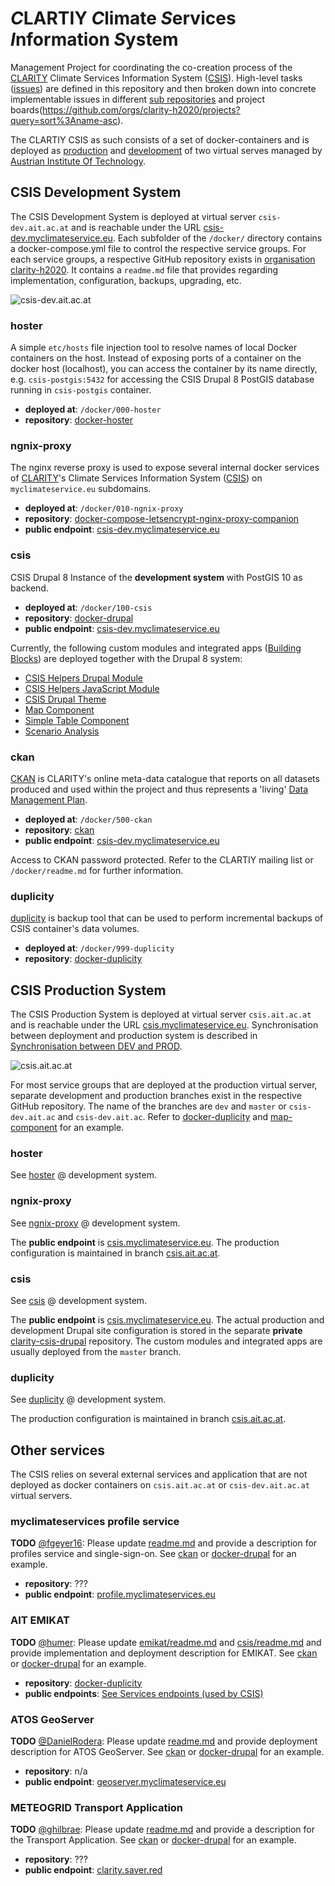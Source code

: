 # *C*LARTIY *C*limate *S*ervices *I*nformation *S*ystem

Management Project for coordinating the co-creation process of the [CLARITY](https://clarity-h2020.eu/) Climate Services Information System ([CSIS](https://csis.myclimateservice.eu/)). High-level tasks ([issues](https://github.com/clarity-h2020/csis/issues)) are defined in this repository and then broken down into concrete implementable issues in different [sub repositories](https://github.com/clarity-h2020/repositories) and project boards(https://github.com/orgs/clarity-h2020/projects?query=sort%3Aname-asc).

The CLARTIY CSIS as such consists of a set of docker-containers and is deployed as [production](https://csis.myclimateservice.eu/) and [development](https://csis-dev.myclimateservice.eu/) of two virtual serves managed by [Austrian Institute Of Technology](https://www.ait.ac.at/).

## CSIS Development System

The CSIS Development System is deployed at virtual server `csis-dev.ait.ac.at` and is reachable under the URL [csis-dev.myclimateservice.eu](https://csis-dev.myclimateservice.eu/). Each subfolder of the `/docker/` directory contains a docker-compose.yml file to control the respective service groups. For each service groups, a respective GitHub repository exists in [organisation clarity-h2020](https://github.com/clarity-h2020/). It contains a `readme.md` file that provides regarding implementation, configuration, backups, upgrading, etc.

![csis-dev.ait.ac.at](https://raw.githubusercontent.com/clarity-h2020/csis/master/images/csis-dev.ait.ac.at.svg)

### hoster

A simple `etc/hosts` file injection tool to resolve names of local Docker containers on the host. Instead of exposing ports of a container on the docker host (localhost), you can access the container by its name directly, e.g. `csis-postgis:5432` for accessing the CSIS Drupal 8 PostGIS database running in `csis-postgis` container.

- **deployed at**: `/docker/000-hoster`
- **repository**: [docker-hoster](https://github.com/clarity-h2020/docker-hoster/)

### ngnix-proxy

The nginx reverse proxy is used to expose several internal docker services of [CLARITY](https://clarity-h2020.eu/)'s Climate Services Information System ([CSIS](https://github.com/clarity-h2020/csis/)) on `myclimateservice.eu` subdomains.

- **deployed at**: `/docker/010-ngnix-proxy`
- **repository**: [docker-compose-letsencrypt-nginx-proxy-companion](https://github.com/clarity-h2020/docker-compose-letsencrypt-nginx-proxy-companion)
- **public endpoint**: [csis-dev.myclimateservice.eu](https://csis-dev.myclimateservice.eu/)

### csis

CSIS Drupal 8 Instance of the **development system** with  PostGIS 10 as backend. 

- **deployed at**: `/docker/100-csis`
- **repository**: [docker-drupal](https://github.com/clarity-h2020/docker-drupal/)
- **public endpoint**: [csis-dev.myclimateservice.eu](https://csis-dev.myclimateservice.eu/)

Currently, the following custom modules and integrated apps ([Building Blocks]()) are deployed together with the Drupal 8 system:

- [CSIS Helpers Drupal Module](https://github.com/clarity-h2020/csis-helpers-module)
- [CSIS Helpers JavaScript Module](https://github.com/clarity-h2020/csis-helpers-js)
- [CSIS Drupal Theme](https://github.com/clarity-h2020/clarity-theme)
- [Map Component](https://github.com/clarity-h2020/map-component)
- [Simple Table Component](https://github.com/clarity-h2020/simple-table-component)
- [Scenario Analysis](https://github.com/clarity-h2020/scenario-analysis/issues)

### ckan

[CKAN](https://ckan.org/) is CLARITY's online meta-data catalogue that reports on all datasets produced and used within the project and thus represents a 'living' [Data Management Plan](https://github.com/clarity-h2020/data-management-plan).

- **deployed at**: `/docker/500-ckan`
- **repository**: [ckan](https://github.com/clarity-h2020/ckan/)
- **public endpoint**: [csis-dev.myclimateservice.eu](https://ckan.myclimateservice.eu/)

Access to CKAN password protected. Refer to the CLARTIY mailing list or `/docker/readme.md` for further information.

### duplicity

[duplicity](http://duplicity.nongnu.org/) is backup tool that can be used to perform incremental backups of CSIS container's data volumes. 

- **deployed at**: `/docker/999-duplicity`
- **repository**: [docker-duplicity](https://github.com/clarity-h2020/docker-duplicity)

## CSIS Production System

The CSIS Production System is deployed at virtual server `csis.ait.ac.at` and is reachable under the URL [csis.myclimateservice.eu](https://csis.myclimateservice.eu/). Synchronisation between deployment and production system is described in [Synchronisation between DEV and PROD](https://github.com/clarity-h2020/docker-drupal#synchronisation-between-dev-and-prod).

![csis.ait.ac.at](https://raw.githubusercontent.com/clarity-h2020/csis/master/images/csis.ait.ac.at.svg)

For most service groups that are deployed at the production virtual server, separate development and production branches exist in the respective GitHub repository. The name of the branches are `dev` and `master` or `csis-dev.ait.ac` and `csis-dev.ait.ac`. Refer to [docker-duplicity](https://github.com/clarity-h2020/docker-duplicity#backed-up-directories) and [map-component](https://github.com/clarity-h2020/map-component#map-component) for an example.

### hoster

See [hoster](#hoster) @ development system.

### ngnix-proxy

See [ngnix-proxy](#ngnix-proxy) @ development system. 

The **public endpoint** is [csis.myclimateservice.eu](https://csis.myclimateservice.eu/). The production configuration is maintained in branch [csis.ait.ac.at](https://github.com/clarity-h2020/docker-compose-letsencrypt-nginx-proxy-companion/tree/csis.ait.ac.at/nginx-data/vhost.d).

### csis

See [csis](#csis) @ development system.

The **public endpoint** is [csis.myclimateservice.eu](https://csis.myclimateservice.eu/). The actual production and development Drupal site configuration is stored in the separate **private** [clarity-csis-drupal](https://scm.atosresearch.eu/ari/clarity-csis-drupal) repository. The custom modules and integrated apps are usually deployed from the `master` branch.

### duplicity

See [duplicity](#docker) @ development system.

The production configuration is maintained in branch [csis.ait.ac.at](https://github.com/clarity-h2020/docker-duplicity/blob/csis.ait.ac.at/filelist.txt).

## Other services

The CSIS relies on several external services and application that are not deployed as docker containers on `csis.ait.ac.at` or `csis-dev.ait.ac.at` virtual servers.

### myclimateservices profile service

**TODO** [@fgeyer16](https://github.com/fgeyer16): Please update [readme.md](https://github.com/clarity-h2020/csis/#myclimateservices-profile-service) and provide a description for profiles service and single-sign-on. See [ckan](https://github.com/clarity-h2020/ckan/blob/csis-dev.ait.ac.at/README.md) or [docker-drupal](https://github.com/clarity-h2020/docker-drupal/blob/dev/README.md) for an example.

- **repository**: ???
- **public endpoint**: [profile.myclimateservices.eu](https://profile.myclimateservices.eu/)

### AIT EMIKAT

**TODO** [@humer](https://github.com/Humer): Please update [emikat/readme.md](https://github.com/clarity-h2020/emikat/blob/master/README.md) and [csis/readme.md](https://github.com/clarity-h2020/csis/blob/master/README.md#ait-emikat) and provide implementation and deployment description for EMIKAT. See [ckan](https://github.com/clarity-h2020/ckan/blob/csis-dev.ait.ac.at/README.md) or [docker-drupal](https://github.com/clarity-h2020/docker-drupal/blob/dev/README.md) for an example.

- **repository**: [docker-duplicity](https://github.com/clarity-h2020/docker-duplicity)
- **public endpoints**: [See Services endpoints \(used by CSIS\)](https://github.com/clarity-h2020/csis/wiki/Services-endpoints-\(used-by-CSIS\))

### ATOS GeoServer

**TODO** [@DanielRodera](https://github.com/DanielRodera): Please update [readme.md](https://github.com/clarity-h2020/csis/blob/master/README.md#atos-geoserver) and provide deployment description for ATOS GeoServer. See [ckan](https://github.com/clarity-h2020/ckan/blob/csis-dev.ait.ac.at/README.md) or [docker-drupal](https://github.com/clarity-h2020/docker-drupal/blob/dev/README.md) for an example.

- **repository**: n/a
- **public endpoint**: [geoserver.myclimateservice.eu](https://geoserver.myclimateservice.eu/geoserver/web/)

### METEOGRID Transport Application

**TODO** [@ghilbrae](https://github.com/ghilbrae): Please update [readme.md](https://github.com/clarity-h2020/csis/blob/master/README.md#meteogrid-transport-application) and provide a description for the Transport Application. See [ckan](https://github.com/clarity-h2020/ckan/blob/csis-dev.ait.ac.at/README.md) or [docker-drupal](https://github.com/clarity-h2020/docker-drupal/blob/dev/README.md) for an example.

- **repository**: ???
- **public endpoint**: [clarity.saver.red](https://clarity.saver.red/)



